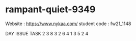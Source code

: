 # rampant-quiet-9349

Website : https://www.nykaa.com/
student code : fw21_1148

DAY ISSUE TASK
2 3 8
3 2 6
4 1 3
5 2 4
